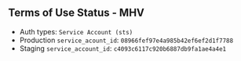 ## Terms of Use Status - MHV

* Auth types: `Service Account (sts)`
* Production `service_acount_id`: `08966fef97e4a985b42ef6ef2d1f7788`
* Staging `service_account_id`: `c4093c6117c920b6887db9fa1ae4a4e1`